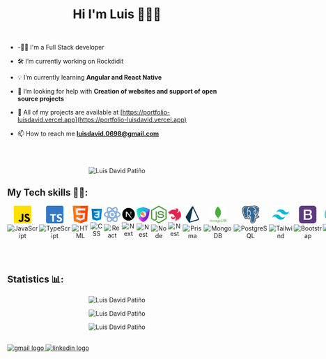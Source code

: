 <h1 align="center"> Hi I'm Luis 👋🧑‍💻</h1>

<br/>

- -👨‍💻 I'm a Full Stack developer

- 🛠️ I’m currently working on Rockdidit

- 💡 I’m currently learning **Angular and React Native**

- 🤝 I’m looking for help with **Creation of websites and support of open source projects**

- 💼 All of my projects are available at [https://portfolio-luisdavid.vercel.app](https://portfolio-luisdavid.vercel.app)

- 📫 How to reach me **luisdavid.0698@gmail.com**

<br/><br/>

<p align="center"> <img src="https://komarev.com/ghpvc/?username=luisDavid6" alt="Luis David Patiño" /> </p>

## My Tech skills 🧑‍💻:

<div style="display: flex; flex-direction: row; justify-content: left; align-items: center; text-align: center; gap: 3px">
  <div>
    <img src="assets/js.png" alt="JavaScript" width="40px" />  </br>
    <img  src="https://img.shields.io/badge/JavaScript-informational?style=plastic&color=F3CE16" alt="JavaScript" /> 
  </div>

  <div>
    <img src="assets/ts.png" alt="TypeScript" width="40px" />  </br>
    <img  src="https://img.shields.io/badge/TypeScript-informational?style=plastic&color=informational" alt="TypeScript" /> 
  </div>

  <div>
    <img src="assets/html.png" alt="HTML" width="40px" />  </br>
    <img  src="https://img.shields.io/badge/HTML-informational?style=plastic&color=orange" alt="HTML" /> 
  </div>

  <div>
    <img src="assets/css.png" alt="CSS" width="36px" />  </br>
    <img  src="https://img.shields.io/badge/CSS-informational?style=flplasticat&color=informational" alt="CSS" />
  </div>

  <div>
    <img src="assets/react.png" alt="React" width="40px" />  </br>
    <img  src="https://img.shields.io/badge/React-informational?style=plastic&color=informational" alt="React" />
  </div>

  <div>
    <img src="assets/next.png" alt="Next" width="41px" />  </br>
    <img  src="https://img.shields.io/badge/Next-informational?style=flat&color=black" alt="Next" />
  </div>

  <div>
    <img src="assets/next-auth.png" alt="Next-Auth" width="38px" />  </br>
    <img  src="https://img.shields.io/badge/Next Auth-informational?style=plastic&color=gray" alt="Nest" />
  </div>

  <div>
    <img src="assets/node.png" alt="Node" width="37px" />  </br>
    <img  src="https://img.shields.io/badge/Node-informational?style=plastic&color=green" alt="Node" />
  </div>

  <div>
    <img src="assets/nest.png" alt="Nest" width="43px" />  </br>
    <img  src="https://img.shields.io/badge/Nest-informational?style=plastic&color=red" alt="Nest" />
  </div>

  <div>
    <img src="assets/prisma.png" alt="Prisma" width="40px" />  </br>
    <img  src="https://img.shields.io/badge/Prisma-informational?style=plastic&color=white" alt="Prisma" />
  </div>

  <div>
    <img src="assets/mongo.png" alt="MongoDB" width="40px" />  </br>
    <img  src="https://img.shields.io/badge/MongoDB-informational?style=plastic&color=green" alt="MongoDB" />
  </div>

  <div>
    <img src="assets/postgre.png" alt="PostgreSQL" width="40px" />  </br>
    <img  src="https://img.shields.io/badge/PostgreSQL-informational?style=plastic&color=blue" alt="PostgreSQL" />
  </div>

  <div>
    <img src="assets/tailwind.png" alt="Tailwind" width="40px" />  </br>
    <img  src="https://img.shields.io/badge/Tailwind-informational?style=plastic&color=blue" alt="Tailwind" />
  </div>

  <div>
    <img src="assets/bootstrap.png" alt="Bootstrap" width="40px" />  </br>
    <img  src="https://img.shields.io/badge/Bootstrap-informational?style=plastic&color=7828B7" alt="Bootstrap" />
  </div>

  <div>
    <img src="assets/chakra.png" alt="Chakra" width="40px" />  </br>
    <img  src="https://img.shields.io/badge/Chakra-informational?style=plastic&color=3FF4D9" alt="Chakra" />
  </div>
</div>

<br/><br/>

## Statistics 📊:

<p align="center"> 
  <img src="https://github-readme-stats.vercel.app/api/top-langs?username=luisDavid6&show_icons=true&theme=dark&locale=en&layout=compact" alt="Luis David Patiño" /> 
</p>

<p align="center">
  <img src="https://github-readme-stats.vercel.app/api?username=luisDavid6&show_icons=true&theme=dark&locale=en" alt="Luis David Patiño" /> 
</p>

<p align="center">
  <img src="https://github-readme-streak-stats.herokuapp.com/?user=luisDavid6&theme=dark" alt="Luis David Patiño" /> 
</p>

<br/>

<a href="mailto:luisdavid.0698@gmail.com" target="_blank">
    <img src="https://img.shields.io/static/v1?message=Gmail&logo=gmail&label=&color=D14836&logoColor=white&labelColor=&style=for-the-badge" height="35" alt="gmail logo"  />
  </a>
  <a href="https://www.linkedin.com/in/luis-david-patino" target="_blank">
    <img src="https://img.shields.io/static/v1?message=LinkedIn&logo=linkedin&label=&color=0077B5&logoColor=white&labelColor=&style=for-the-badge" height="35" alt="linkedin logo"  />
  </a>
